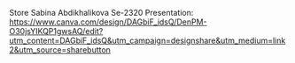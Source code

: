 Store
Sabina Abdikhalikova
Se-2320
Presentation: https://www.canva.com/design/DAGbiF_idsQ/DenPM-O30jsYIKQP1gwsAQ/edit?utm_content=DAGbiF_idsQ&utm_campaign=designshare&utm_medium=link2&utm_source=sharebutton
